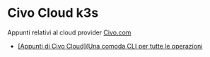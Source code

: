 # Civo Cloud k3s

Appunti relativi al cloud provider [Civo.com](https://www.civo.com/)

* [[Appunti di Civo Cloud](Una comoda CLI per tutte le operazioni](https://www.emmecilab.net/appunti-di-civo-cloud-una-comoda-cli-per-tutte-le-operazioni/)

